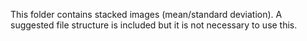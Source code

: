 This folder contains stacked images (mean/standard deviation). A suggested file structure is included but it is not necessary to use this.
